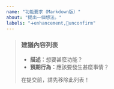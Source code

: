 ```yaml
---
name: "功能要求（Markdown版）"
about: "提出一個想法。"
labels: "➕enhancement,🔵unconfirm"
---
```

> ### 建議內容列表
>
> - <b>描述：</b>想要甚麼功能？
> - <b>預期行為：</b>應該要發生甚麼事情？
>
> 在提交前，請先移除此列表！
